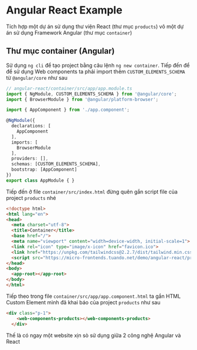 # Angular React Example

Tích hợp một dự án sử dụng thư viện React (thư mục `products`) vô một dự án sử dụng Framework Angular (thư mục `container`)

## Thư mục container (Angular)
Sử dụng `ng cli` để tạo project bằng câu lệnh `ng new container`. Tiếp đến để để sử dụng Web components ta phải import thêm `CUSTOM_ELEMENTS_SCHEMA` từ `@angular/core` như sau

```ts
// angular-react/container/src/app/app.module.ts
import { NgModule, CUSTOM_ELEMENTS_SCHEMA } from '@angular/core';
import { BrowserModule } from '@angular/platform-browser';

import { AppComponent } from './app.component';

@NgModule({
  declarations: [
    AppComponent
  ],
  imports: [
    BrowserModule
  ],
  providers: [],
  schemas: [CUSTOM_ELEMENTS_SCHEMA],
  bootstrap: [AppComponent]
})
export class AppModule { }

```

Tiếp đến ở file `container/src/index.html` đừng quên gắn script file của project `products` nhé

```html
<!doctype html>
<html lang="en">
<head>
  <meta charset="utf-8">
  <title>Container</title>
  <base href="/">
  <meta name="viewport" content="width=device-width, initial-scale=1">
  <link rel="icon" type="image/x-icon" href="favicon.ico">
  <link href="https://unpkg.com/tailwindcss@2.2.7/dist/tailwind.min.css" rel="stylesheet">
  <script src="https://micro-frontends.tuando.net/demo/angular-react/products/dist/main.js"></script>
</head>
<body>
  <app-root></app-root>
</body>
</html>

```

Tiếp theo trong file `container/src/app/app.component.html` ta gắn HTML Custom Element mình đã khai báo của project `products` như sau

```html
<div class="p-1">
    <web-components-products></web-components-products>
  </div>
```

Thế là có ngay một website xịn sò sử dụng giữa 2 công nghệ Angular và React
